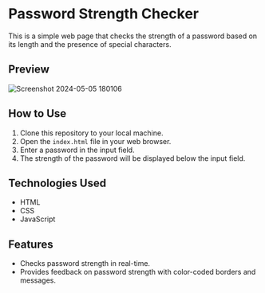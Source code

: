 # Password Strength Checker

This is a simple web page that checks the strength of a password based on its length and the presence of special characters.

## Preview

![Screenshot 2024-05-05 180106](https://github.com/Harsh-Sonker/HTML-CSS-Mini-To-Advanced-Projects/assets/86284353/4506bfb8-2c7e-4478-a4b6-4b06aee39b8a)

## How to Use

1. Clone this repository to your local machine.
2. Open the `index.html` file in your web browser.
3. Enter a password in the input field.
4. The strength of the password will be displayed below the input field.

## Technologies Used

- HTML
- CSS
- JavaScript

## Features

- Checks password strength in real-time.
- Provides feedback on password strength with color-coded borders and messages.
